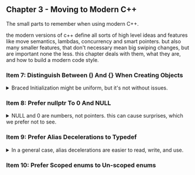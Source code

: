 ## Chapter 3 - Moving to Modern C++

<summary>
The small parts to remember when using modern C++.
</summary>

the modern versions of c++ define all sorts of high level ideas and features like move semantics, lambdas, concurrency and smart pointers. but also many smaller features, that don't necessary mean big swiping changes, but are important none the less. this chapter deals with them, what they are, and how to build a modern code style.

### Item 7: Distinguish Between () And {} When Creating Objects

<details>
<summary>
Braced Initialization might be uniform, but it's not without issues.
</summary>
there are many ways to create objects in cpp, and there are subtle differences between using the normal parentheses, the equal sign and the curly braces.

```cpp
int x(0); // initializer in parentheses
int y = 0; // initializer follows "="
int z{0}; // initializer is in braces
int z2 = {0}; // initializer uses both "=" and curly braces.
```

we will ignore that last option, because we already saw that it can lead to trouble if used together with the auto keyword. the equal sign in a problem, it is used both as an assignment operator and as a constructor call.

```cpp
Widget w1; //default ctor
Widget w2 = w2; //copy constructor.
w1 = w2; //assignment, copy operator=
```

#### The Advantages

<details>
<summary>
Curly braces initialization can work when other cases fail
</summary>
cpp11 introduces the concept of **uniform initialization**, or **braced initialization**. the syntax is the curly braces. we should be able to use it for everything that we could use equal sign or parentheses: from basic variables, initial contents of containers,inside classes and to initialize un-copyable objects.  
in some of those situations, only one of the two classic methods work to initialize a value, but in all cases, the braced initialization does the job.

```cpp
std::vector<int> v1 = {1,2,3}; //vector with initial contents. works
std::vector<int> v2 {1,2,3}; //vector with initial contents. fine.
//std::vector<int> v3 (1,2,3); //doesn't work!

class Widget
{
    private:
    int x{0}; // works
    int y =0; // no problem
    //int z(0); //error! can't be done
};

std::atomic<int> ai1(0); //works
std::atomic<int> ai2{0}; //also works!
//std::atomic<int> ai3 = 0; // doesn't work
```

another feature is that it doesn't allow narrowing conversions between built in types. if it's not 100% assured to work, it won't compile! the standard had to allow this for the older methods to avoid breaking legacy code, but with the new braced initialization, we can get better type safety!

```cpp
double x,y,z;
int sum1(x+y+z); //value truncated to an int.
int sum2 =x+y+z; //value truncated to an int.
//int sum3{x+y+z}; //rejected!
```

another upside of braced initialization is that it avoids another one of those parsing pitfalls. assume Widget has a default constructor and a single argument constructor. if we forget to pass the argument but still have the parentheses, we aren't calling the default constructor, we are actually declaring a function. good luck seeing that in a glance! braced initialization can't be in a function parameter lists declaration, so this is not an issue.

```cpp
Widget w0; // default constructor
Widget w1(0); //great, constructor call;
Widget w2(); // this isn't a compiler error! this is declaration of a function called w2 which takes no value and returns a Widget.
Widget w3{}; // this wil also work and call the default constructor.
```

</details>

#### The Disadvantages

<details>
<summary>
Compilers really, and a I mean really, prefer constructors with std::initializer_lists over other constructors, and the curly braces really loves to turn into std::initializer_lists.
</summary>

Things aren't entirely perfect in the realm of braced initialization. this syntax sometimes carries it's own bag of surprising behavior. we see this a lot with the relationship between the curly braces and the **std::initializer_list class and constructor overload resolution.** we think the code does one thing, but it actually does something else. add the auto keyword to the mix and we have a party.

```cpp
int a = {1}; //weird, but works
auto b = {1}; // surprise! an initializer_list<int> remember item 2?
```

and now for the fun bits, here is a normal, class two two constructors, none of them use a std::initializer_list as arguments.

```cpp
class Widget
{
    Widget(int i, bool b); // constructor 1 - no std::initializer_list involved
    Widget(int i, double d); // constructor 2 - no std::initializer_list involved
};

Widget w1(10,true); //constructor 1 is called
Widget w2{10,true}; //constructor 1 is called
Widget w3(10,5.0); //constructor 2 is called
Widget w4{10,5.0}; //constructor 2 is called
```

but here is a version that does use std::initializer_list. enjoy the mess of implicit conversations.

```cpp
class Widget
{
    Widget(int i, bool b); // constructor 1
    Widget(int i, double d); // constructor 2
    Widget(std::initializer_list<long double> li);  // constructor 3 - std::initializer_list involved
};

Widget w1(10,true); //constructor 1 is called
Widget w2{10,true}; //bad! constructor 3 is called! 10 and true are converted to long double!
Widget w3(10,5.0); //constructor 2 is called
Widget w4{10,5.0}; //bad! constructor 3 is called! 5.0 and true are converted to long double!
```

and here is another issue, which messes us copy and move constructors.

```cpp
class Widget
{
    Widget(int i, bool b); // constructor 1
    Widget(int i, double d); // constructor 2
    Widget(std::initializer_list<long double> li);  // constructor 3 - std::initializer_list involved
    Widget(const Widget & w); // copy constructor;
    Widget(Widget && w); // copy move constructor;
    operator float() const; //conversion to float;
};

Widget w5(w4); // parentheses, copy constructor
Widget w6{w4}; // nope. w4 is converted into float, float into long double and then initializer list, so constructor 3 is called.
Widget w7(std::move(w4)); // parentheses, move constructor
Widget w8{std::move(w4)}; // curly braces, same as above.
```

compilers really love to match constructors with std::initializer_lists, even if it prevents matches that should be better.

```cpp
class Widget
{
    Widget(int i, bool b); // constructor 1
    Widget(int i, double d); // constructor2
    Widget(std::initializer_list<bool> li);  // constructor 3 - std::initializer_list involved
}
Widget w9(10,5.0);// parentheses, work fine
Widget w10{10,5.0}// braces, error! tries to convert 10,5 into std::initializer_list<bool>, which is narrowing and isn't allowed! ignoring the better option!
```

the std::initializer_list constructors are preferred in nearly all cases, only if there is no possible conversion the compiler falls back to other constructors.

```cpp
class Widget
{
    Widget(int i, bool b); // constructor 1
    Widget(int i, double d); // constructor2
    Widget(std::initializer_list<std::string> li);  // constructor 3 - std::initializer_list involved. but this time a none-numeric type so there is not implicit conversion.
};
Widget w11(10,true); //parentheses, works
Widget w12{10,true}; //braces, works because the compiler doesn't try to force values into strings
Widget w13(10,5.0); //parentheses, works
Widget w14{10,5.0}; ///braces, works because the compiler doesn't try to force values into strings.
```

a final edge case is the case of empty braces for a class that supports default constructor and initialization with std::initializer_list. what do they empty braces mean in this situation? is it an empty list or no arguments? **the rule is that you should get default constructor**. if we want the empty list, we should create it.

```cpp
class Widget
{
    Widget();//default constructor
    Widget(std::initializer_list<std::string> li); //initialization with std::initializer_list.
};

Widget w15; //default;
Widget w16{}; //default;
Widget w17(); //actually a function declaration, sorry.
Widget w18({});// empty initializer_list
Widget w19{{}};// empty initializer_list
```

this weird behavior hits the c++ community in the place that hurts us the most, std::vector. the vector has a constructor taking an std::initializer_list for initial values and a constructor for the number of elements and the initial value of each element.

```cpp
std::vector<int> v1(10,20); //vector with 10 elements of value 20;
std::vector<int> v2{10,20}; //vector with two elements, 10 and 20.
```

as class creators, we should be careful when adding std::initializer_list to our constructors, and we should design our objects so that they behave the same for regular parentheses and curly braces.  
as class consumers, we need to choose deliberately what we call, and what is our default style of constructor call.

if we have a template class, we get another layer of fun, because now we also must decide how to forward calls. in this example, a variadic template argument needs to be constructed into T, and we have to choose how. and there is no correct choice.

```cpp
template<typename T, typename... Ts>
void doSomeWork(Ts &&... params)
{
    T localObject1(std::forward<Ts>(params)...); //using parentheses
    T localObject2{std::forward<Ts>(params)...}; //using curly braces
}
```

in the standard, std::make_unique and std::make_shared decided on the parentheses call, which is included in the documentation.

</details>

#### Things to Remember

> - Braced initialization is the most widely usable initialization syntax, it prevents narrowing conversions, and it’s immune to C++’s most vexing parse.
> - During constructor overload resolution, braced initializers are matched to
>   std::initializer_list parameters if at all possible, even if other constructors offer seemingly better matches.
> - An example of where the choice between parentheses and braces can make a
>   significant difference is creating a std::vector<numeric type> with two
>   arguments.
> - Choosing between parentheses and braces for object creation inside templates
>   can be challenging

</details>

### Item 8: Prefer nullptr To 0 And NULL

<details>
<summary>
NULL and 0 are numbers, not pointers. this can cause surprises, which we prefer not to see.
</summary>
the value 0 is an int, we can use it as a pointer address, but that's a fallback. we can define NULL to be 0 or as long type with value zero, the problem is that neither zero or NULL are pointers types.
in classic C++, this meant that we could get some surprises if we had overloads for int and pointer types. and type conversions might results in weird behavior again.

```cpp
#define NULL 0;
// regular null, int
#define LongNULL 0L;
//long null, long;
void f(int);
void f(bool);
void f(void*);
f(0); // calls f(int)
f(NULL); // might not compile, or worse, will call f(int), but never f(void*)
f(LongNULL); //ambiguous call, long can be converted to either int, bool or void*, the same level of priority
```

there is a guideline to avoid overloading on pointer and integral types, exactly because of this reason. in contrast, nullptr isn't an integral type, its' actual type is std::null_pointer_t. a type that can acts as a pointer to any other type, but can't be converted into other types. it also allows us more expressiveness, if something is compared to nullptr, it must be a pointer;

```cpp
f(nullptr); //calls f(void*)
auto res = foo(); //some function with some return type;
if (res ==0) //this is what res ==NULL means
{
    //does that mean res was a number?
}
if (res == nullptr)
{
    //now it's clear res is a pointer.
}
```

this also has advantages with templates. in this example we have functions and a mutex for each function. we can somehow convert zero and NULL to smart pointer types, but nullptr won't budge into something that it's not.

```cpp
int f1(std::shared_ptr<Widget> spw);
double f2(std::unique_ptr<Widget> upw);
bool f3(Widget* pw);
std::mutex f1m,f2m,f3m;
using MuxGuard = std::lock_guard<std::mutex>; // using statement c++
{
    MuxGuard(f1m);
    auto result = f1(0); // no problem int is int; nullptr won't work here
}
{
    MuxGuard(f2m);
    auto result = f2(NULL); //NULL is int, and int can be boolean. nullptr won't work here
}
{
    MuxGuard(f3m);
    auto result = f3(nullptr); //pointer is pointer,
}
```

and here is a templated version

```cpp
template<typename FuncType,typename MuxType, typename PtrType>
auto lockAndCall(FuncType func, MuxType & mutex,PtrType ptr)-> decltype(func(ptr))
{
MuxGuard g(mutex);
return func(ptr);
}

auto r1 =lockAndCall(f1,f1m,0); //error! f1 isn't expecting int, it wants a unique_ptr;
auto r1 =lockAndCall(f2,f2m,NULL); //error! f2 isn't expecting int, it wants a shared_ptr;
auto r1 =lockAndCall(f3,f3m,nullptr); // this is fine, f3 wants a pointer type, which is what it gets.
```

the function's return type is whatever the return type of calling func on ptr is. that's what decltype does. in c++14 we won't even need that decltype.
when we use nullptr. we get type safety and less surprises.

#### Things to Remember

> - Prefer nullptr to 0 and NULL.
> - Avoid overloading on integral and pointer types.

</details>

### Item 9: Prefer Alias Decelerations to Typedef

<details>
<summary>
In a general case, alias decelerations are easier to read, write, and use.
</summary>
in classic c/c++98 fashion, if we wanted to shorten the name of a type, we could use typedef. in modern c++,we have alias decelerations. at first glance, they seem to be the same thing, just with the positions switched.

```cpp
typedef std::unique_ptr<std::unordered_map<std::string, std::string>> UPtrMapSS; //typedef, a unique_pointer to unordered map of key string and value string.
using APtrMapSS = std::unique_ptr<std::unordered_map<std::string, std::string>> ;// alias deceleration;
```

but when we get to function types, the difference is clearer. the alias deceleration is consistent.

```cpp
typedef void (*FP_TD)(int, const std::string &); //typedef, the type name is FP_DD. better not forget the *.
using FP_AD = void(*)(int, const std::string &); //alias declaration, they name is always in the left side,
```

but another case for them to shine is templates: alias decelerations can be templated and nested, typedef can at best be hacked into submission using a templated struct.
in this case, we try to define a list for any type using a custom allocator.

```cpp
template <typename T>
using MyAllocatedAliasList = std::list<T,MyAllocator<T>>;
MyAllocatedAliasList<Widget> aliasLw;

template<typename T>
struct MyAllocatedList{
    typedef std::list<T, MyAllocator<T>> type;
};
MyAllocatedList<Widget>::type lw;
```

and now typedef inside a template to create a linked list, we must precede the typedef name with _typename_

```cpp
//alias declaration.
template <typename T>
class AliasWidget
{
private:
    MyAllocatedAliasList<T> list;// this is all;
};
//typedef
template<typename T>
class Widget{
    private:
    typename MyAllocatedList<T>::type list; // typename preceding and ::type
}
```

here is an example of bad code that will cause issus with typedef, we are dependent on T and MyAllocatedList, so if someone changed the specialization and defined type differently, things will be bad.

```cpp
class Wine{
    //..
};
template<>
class MyAllocatedList<Wine> //temperate specialization on MyAllocatedList<Wine>
{
    private:
    enum class WineType
    {White,Red,Rose};
    WineType type;//oops, now type is a data member

};
```

in the case of templates, c++11 gives us _type traits_ inside the header<type_traits>. notice how they all use the ::type to match the type, this is actually a usage of the typedef version for historical reasons.

- std::remove_const\<T>::type - return T from const T;
- std::remove_reference\<T>::type - return T from & and T&&;
- std::add_lvalue_reference\<T>::type - return T& from T;

c++14 decided that alias decelerations are better, so they introduced a shorthand for this.

- std::remove_const_t\<T>- return T from const T;
- std::remove_reference_t\<T> - return T from & and T&&;
- std::add_lvalue_reference_t\<T> - return T& from T;

#### Things to Remember

> - typedefs don’t support templatization, but alias declarations do.
> - Alias templates avoid the “::type” suffix and, in templates, the “typename”
>   prefix often required to refer to typedefs.
> - C++14 offers alias templates for all the C++11 type traits transformations

</details>

### Item 10: Prefer Scoped enums to Un-scoped enums

<!-- <details> -->
<summary>

</summary>

<!-- </details> -->
